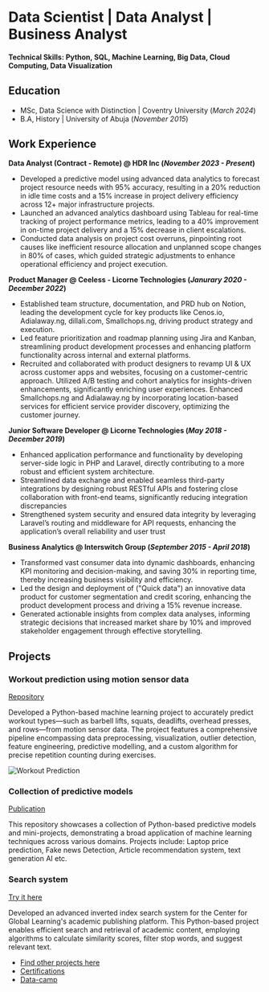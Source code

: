 # Data Scientist | Data Analyst | Business Analyst

#### Technical Skills: Python, SQL, Machine Learning, Big Data, Cloud Computing, Data Visualization


## Education
- MSc, Data Science with Distinction | Coventry University (_March  2024_)								       		 			        		
- B.A, History | University of Abuja (_November 2015_)

## Work Experience
**Data Analyst (Contract - Remote) @ HDR Inc (_November 2023 - Present_)**
- Developed a predictive model using advanced data analytics to forecast project resource needs with 95% accuracy, resulting in a 20% reduction in idle time costs and a 15% increase in project delivery efficiency across 12+ major infrastructure projects.
- Launched an advanced analytics dashboard using Tableau for real-time tracking of project performance metrics, leading to a 40% improvement in on-time project delivery and a 15% decrease in client escalations.
- Conducted data analysis on project cost overruns, pinpointing root causes like inefficient resource allocation and unplanned scope changes in 80% of cases, which guided strategic adjustments to enhance operational efficiency and project execution.

**Product Manager @ Ceeless - Licorne Technologies (_Janurary 2020 - December 2022_)**
- Established team structure, documentation, and PRD hub on Notion, leading the development cycle for key products like Cenos.io, Adialaway.ng, dillali.com, Smallchops.ng, driving product strategy and execution.
- Led feature prioritization and roadmap planning using Jira and Kanban, streamlining product development processes and enhancing platform functionality across internal and external platforms. 
- Recruited and collaborated with product designers to revamp UI & UX across customer apps and websites, focusing on a customer-centric approach. Utilized A/B testing and cohort analytics for insights-driven enhancements, significantly enriching user experiences. Enhanced Smallchops.ng and Adialaway.ng by incorporating location-based services for efficient service provider discovery, optimizing the customer journey.

**Junior Software Developer @ Licorne Technologies (_May 2018 - December 2019_)**
- Enhanced application performance and functionality by developing server-side logic in PHP and Laravel, directly contributing to a more robust and efficient system architecture.
- Streamlined data exchange and enabled seamless third-party integrations by designing robust RESTful APIs and fostering close collaboration with front-end teams, significantly reducing integration discrepancies
- Strengthened system security and ensured data integrity by leveraging Laravel’s routing and middleware for API requests, enhancing the application’s overall reliability and user trust

**Business Analytics @ Interswitch Group (_September 2015 - April 2018_)**
- Transformed vast consumer data into dynamic dashboards, enhancing KPI monitoring and decision-making, and saving 30% in reporting time, thereby increasing business visibility and efficiency.
- Led the design and deployment of ("Quick data") an innovative data product for customer segmentation and credit scoring, enhancing the product development process and driving a 15% revenue increase.
- Generated actionable insights from complex data analyses, informing strategic decisions that increased market share by 10% and improved stakeholder engagement through effective storytelling.

## Projects
### Workout prediction using motion sensor data
[Repository](https://github.com/mercy-nwachukwu/workout-prediction)

Developed a Python-based machine learning project to accurately predict workout types—such as barbell lifts, squats, deadlifts, overhead presses, and rows—from motion sensor data. The project features a comprehensive pipeline encompassing data preprocessing, visualization, outlier detection, feature engineering, predictive modelling, and a custom algorithm for precise repetition counting during exercises.

![Workout Prediction](images/workout-img.webp)

### Collection of predictive models
[Publication](https://github.com/mercy-nwachukwu/prediction-models)

This repository showcases a collection of Python-based predictive models and mini-projects, demonstrating a broad application of machine learning techniques across various domains. Projects include: Laptop price prediction, Fake news Detection, Article recommendation system, text generation AI etc.

### Search system
[Try it here](https://huggingface.co/spaces/mercy-N/search_app)

Developed an advanced inverted index search system for the Center for Global Learning's academic publishing platform. This Python-based project enables efficient search and retrieval of academic content, employing algorithms to calculate similarity scores, filter stop words, and suggest relevant text. 

- [Find other projects here](https://huggingface.co/mercy-N)
- [Certifications](images/CMI-Cert.JPEG)
- [Data-camp](images/DS_cert.JPEG)
